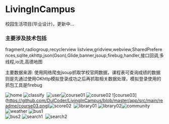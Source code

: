 # LivingInCampus
校园生活项目(毕业设计)，更新中... 
### 主要涉及技术包括
 fragment,radiogroup,recyclerview&nbsp;listview,gridview,webview,SharedPreferences,sqlite,okhttp,json(Gson),Glide,banner,jsoup,firebug,handler,接口回调,多线程,io流,高德地图     
 
 主要数据来源:&nbsp;使用网络爬虫jsoup抓取学校官网数据，课程表可查询成绩的数据则是先通过使用OKhttp模拟登录成功之后再抓取相关数据处理，模拟登录使用的抓包工具是firebug
 
![home](https://github.com/DulCoder/LivingInCampus/blob/master/app/src/main/readme/home01.png)&nbsp;![classify](https://github.com/DulCoder/LivingInCampus/blob/master/app/src/main/readme/classify01.png) 
&nbsp;![user](https://github.com/DulCoder/LivingInCampus/blob/master/app/src/main/readme/user01.png)![course01](https://github.com/DulCoder/LivingInCampus/blob/master/app/src/main/readme/course01.png)&nbsp;![course02](https://github.com/DulCoder/LivingInCampus/blob/master/app/src/main/readme/course02.png)&nbsp;![course03] (https://github.com/DulCoder/LivingInCampus/blob/master/app/src/main/readme/course03.png)![score02](https://github.com/DulCoder/LivingInCampus/blob/master/app/src/main/readme/score02.png)
&nbsp;![library01](https://github.com/DulCoder/LivingInCampus/blob/master/app/src/main/readme/library01.png)&nbsp;![library02](https://github.com/DulCoder/LivingInCampus/blob/master/app/src/main/readme/library02.png)![community](https://github.com/DulCoder/LivingInCampus/blob/master/app/src/main/readme/community01.png) 
&nbsp;![weather](https://github.com/DulCoder/LivingInCampus/blob/master/app/src/main/readme/weather01.png)&nbsp;![bus1](https://github.com/DulCoder/LivingInCampus/blob/master/app/src/main/readme/bus01.png)  
![bus2](https://github.com/DulCoder/LivingInCampus/blob/master/app/src/main/readme/bus02.png)&nbsp;![search1](https://github.com/DulCoder/LivingInCampus/blob/master/app/src/main/readme/search01.png) 
&nbsp;![search2](https://github.com/DulCoder/LivingInCampus/blob/master/app/src/main/readme/search02.png)
